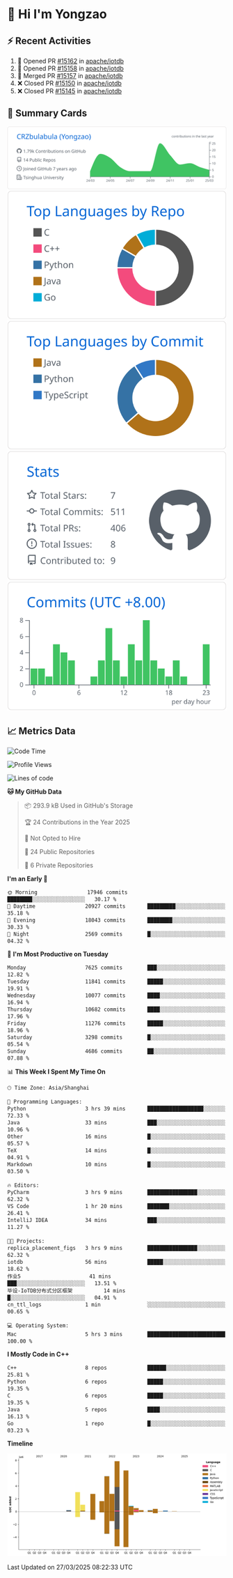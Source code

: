 # 👋 Hi I'm Yongzao

## ⚡ Recent Activities
<!--START_SECTION:activity-->
1. 💪 Opened PR [#15162](https://github.com/apache/iotdb/pull/15162) in [apache/iotdb](https://github.com/apache/iotdb)
2. 💪 Opened PR [#15158](https://github.com/apache/iotdb/pull/15158) in [apache/iotdb](https://github.com/apache/iotdb)
3. 🎉 Merged PR [#15157](https://github.com/apache/iotdb/pull/15157) in [apache/iotdb](https://github.com/apache/iotdb)
4. ❌ Closed PR [#15150](https://github.com/apache/iotdb/pull/15150) in [apache/iotdb](https://github.com/apache/iotdb)
5. ❌ Closed PR [#15145](https://github.com/apache/iotdb/pull/15145) in [apache/iotdb](https://github.com/apache/iotdb)
<!--END_SECTION:activity-->

## 🎑 Summary Cards

[![](https://raw.githubusercontent.com/CRZbulabula/CRZbulabula/main/profile-summary-card-output/github/0-profile-details.svg)](https://github.com/vn7n24fzkq/github-profile-summary-cards)
[![](https://raw.githubusercontent.com/CRZbulabula/CRZbulabula/main/profile-summary-card-output/github/1-repos-per-language.svg)](https://github.com/vn7n24fzkq/github-profile-summary-cards) [![](https://raw.githubusercontent.com/CRZbulabula/CRZbulabula/main/profile-summary-card-output/github/2-most-commit-language.svg)](https://github.com/vn7n24fzkq/github-profile-summary-cards)
[![](https://raw.githubusercontent.com/CRZbulabula/CRZbulabula/main/profile-summary-card-output/github/3-stats.svg)](https://github.com/vn7n24fzkq/github-profile-summary-cards) [![](https://raw.githubusercontent.com/CRZbulabula/CRZbulabula/main/profile-summary-card-output/github/4-productive-time.svg)](https://github.com/vn7n24fzkq/github-profile-summary-cards)

## 📈 Metrics Data

<!--START_SECTION:waka-->
![Code Time](http://img.shields.io/badge/Code%20Time-843%20hrs%2058%20mins-blue)

![Profile Views](http://img.shields.io/badge/Profile%20Views-0-blue)

![Lines of code](https://img.shields.io/badge/From%20Hello%20World%20I%27ve%20Written-33.5%20million%20lines%20of%20code-blue)

**🐱 My GitHub Data** 

> 📦 293.9 kB Used in GitHub's Storage 
 > 
> 🏆 24 Contributions in the Year 2025
 > 
> 🚫 Not Opted to Hire
 > 
> 📜 24 Public Repositories 
 > 
> 🔑 6 Private Repositories 
 > 
**I'm an Early 🐤** 

```text
🌞 Morning                17946 commits       ████████░░░░░░░░░░░░░░░░░   30.17 % 
🌆 Daytime                20927 commits       █████████░░░░░░░░░░░░░░░░   35.18 % 
🌃 Evening                18043 commits       ████████░░░░░░░░░░░░░░░░░   30.33 % 
🌙 Night                  2569 commits        █░░░░░░░░░░░░░░░░░░░░░░░░   04.32 % 
```
📅 **I'm Most Productive on Tuesday** 

```text
Monday                   7625 commits        ███░░░░░░░░░░░░░░░░░░░░░░   12.82 % 
Tuesday                  11841 commits       █████░░░░░░░░░░░░░░░░░░░░   19.91 % 
Wednesday                10077 commits       ████░░░░░░░░░░░░░░░░░░░░░   16.94 % 
Thursday                 10682 commits       ████░░░░░░░░░░░░░░░░░░░░░   17.96 % 
Friday                   11276 commits       █████░░░░░░░░░░░░░░░░░░░░   18.96 % 
Saturday                 3298 commits        █░░░░░░░░░░░░░░░░░░░░░░░░   05.54 % 
Sunday                   4686 commits        ██░░░░░░░░░░░░░░░░░░░░░░░   07.88 % 
```


📊 **This Week I Spent My Time On** 

```text
🕑︎ Time Zone: Asia/Shanghai

💬 Programming Languages: 
Python                   3 hrs 39 mins       ██████████████████░░░░░░░   72.33 % 
Java                     33 mins             ███░░░░░░░░░░░░░░░░░░░░░░   10.96 % 
Other                    16 mins             █░░░░░░░░░░░░░░░░░░░░░░░░   05.57 % 
TeX                      14 mins             █░░░░░░░░░░░░░░░░░░░░░░░░   04.91 % 
Markdown                 10 mins             █░░░░░░░░░░░░░░░░░░░░░░░░   03.50 % 

🔥 Editors: 
PyCharm                  3 hrs 9 mins        ████████████████░░░░░░░░░   62.32 % 
VS Code                  1 hr 20 mins        ███████░░░░░░░░░░░░░░░░░░   26.41 % 
IntelliJ IDEA            34 mins             ███░░░░░░░░░░░░░░░░░░░░░░   11.27 % 

🐱‍💻 Projects: 
replica_placement_figs   3 hrs 9 mins        ████████████████░░░░░░░░░   62.32 % 
iotdb                    56 mins             █████░░░░░░░░░░░░░░░░░░░░   18.62 % 
作业5                      41 mins             ███░░░░░░░░░░░░░░░░░░░░░░   13.51 % 
毕设-IoTDB分布式分区框架          14 mins             █░░░░░░░░░░░░░░░░░░░░░░░░   04.91 % 
cn_ttl_logs              1 min               ░░░░░░░░░░░░░░░░░░░░░░░░░   00.65 % 

💻 Operating System: 
Mac                      5 hrs 3 mins        █████████████████████████   100.00 % 
```

**I Mostly Code in C++** 

```text
C++                      8 repos             ██████░░░░░░░░░░░░░░░░░░░   25.81 % 
Python                   6 repos             █████░░░░░░░░░░░░░░░░░░░░   19.35 % 
C                        6 repos             █████░░░░░░░░░░░░░░░░░░░░   19.35 % 
Java                     5 repos             ████░░░░░░░░░░░░░░░░░░░░░   16.13 % 
Go                       1 repo              █░░░░░░░░░░░░░░░░░░░░░░░░   03.23 % 
```



**Timeline**

![Lines of Code chart](https://raw.githubusercontent.com/CRZbulabula/CRZbulabula/main/assets/bar_graph.png)


 Last Updated on 27/03/2025 08:22:33 UTC
<!--END_SECTION:waka-->

